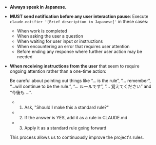- **Always speak in Japanese.**

- **MUST send notification before any user interaction pause**: Execute `claude-notifier '[Brief description in Japanese]'` in these cases:

  - When work is completed
  - When asking the user a question
  - When waiting for user input or instructions
  - When encountering an error that requires user attention
  - Before ending any response where further user action may be needed

- **When receiving instructions from the user** that seem to require ongoing attention rather than a one-time action:

  Be careful about pointing out things like “... is the rule”, “... remember”, “...will continue to be the rule.”, “... ルールです”, “... 覚えてください” and “今後も ...”.

  - 1. Ask, "Should I make this a standard rule?"
  - 2. If the answer is YES, add it as a rule in CLAUDE.md
  - 3. Apply it as a standard rule going forward

  This process allows us to continuously improve the project's rules.
